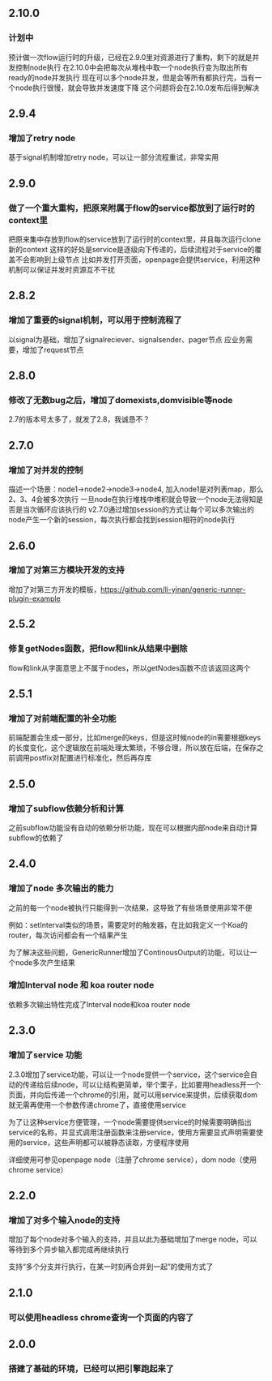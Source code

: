 ## 2.10.0

### 计划中
预计做一次flow运行时的升级，已经在2.9.0里对资源进行了重构，剩下的就是并发控制node执行
在2.10.0中会把每次从堆栈中取一个node执行变为取出所有ready的node并发执行
现在可以多个node并发，但是会等所有都执行完，当有一个node执行很慢，就会导致并发速度下降
这个问题将会在2.10.0发布后得到解决

## 2.9.4

### 增加了retry node
基于signal机制增加retry node，可以让一部分流程重试，非常实用

## 2.9.0

### 做了一个重大重构，把原来附属于flow的service都放到了运行时的context里
把原来集中存放到flow的service放到了运行时的context里，并且每次运行clone新的context
这样的好处是service是逐级向下传递的，后续流程对于service的覆盖不会影响到上级节点
比如并发打开页面，openpage会提供service，利用这种机制可以保证并发时资源互不干扰

## 2.8.2

### 增加了重要的signal机制，可以用于控制流程了
以signal为基础，增加了signalreciever、signalsender、pager节点
应业务需要，增加了request节点

## 2.8.0

### 修改了无数bug之后，增加了domexists,domvisible等node
2.7的版本号太多了，就发了2.8，我诚恳不？

## 2.7.0

### 增加了对并发的控制
描述一个场景：node1->node2->node3->node4, 加入node1是对列表map，那么2、3、4会被多次执行
一旦node在执行堆栈中堆积就会导致一个node无法得知是否是当次循环应该执行的
v2.7.0通过增加session的方式让每个可以多次输出的node产生一个新的session，每次执行都会找到session相符的node执行

## 2.6.0

### 增加了对第三方模块开发的支持
增加了对第三方开发的模板，https://github.com/li-yinan/generic-runner-plugin-example

## 2.5.2

### 修复getNodes函数，把flow和link从结果中删除
flow和link从字面意思上不属于nodes，所以getNodes函数不应该返回这两个

## 2.5.1

###  增加了对前端配置的补全功能
前端配置会生成一部分，比如merge的keys，但是这时候node的in需要根据keys的长度变化，这个逻辑放在前端处理太繁琐，不够合理，所以放在后端，在保存之前调用postfix对配置进行标准化，然后再存库

## 2.5.0

### 增加了subflow依赖分析和计算

之前subflow功能没有自动的依赖分析功能，现在可以根据内部node来自动计算subflow的依赖了

## 2.4.0

### 增加了node 多次输出的能力

之前的每一个node被执行只能得到一次结果，这导致了有些场景使用非常不便

例如：setInterval类似的场景，需要定时的触发器，在比如我定义一个Koa的router，每次访问都会有一个结果产生

为了解决这些问题，GenericRunner增加了ContinousOutput的功能，可以让一个node多次产生结果

### 增加Interval node 和 koa router node

依赖多次输出特性完成了Interval node和koa router node



## 2.3.0

### 增加了service 功能

2.3.0增加了service功能，可以让一个node提供一个service，这个service会自动的传递给后续node，可以让结构更简单，举个栗子，比如要用headless开一个页面，并向后传递一个chrome的引用，就可以用service来提供，后续获取dom就无需再使用一个参数传递chrome了，直接使用service

为了让这种service方便管理，一个node需要提供service的时候需要明确指出service的名称，并显式调用注册函数来注册service，使用方需要显式声明需要使用的service，这些声明都可以被静态读取，方便程序使用

详细使用可参见openpage node（注册了chrome service），dom node（使用chrome service）

## 2.2.0

### 增加了对多个输入node的支持

增加了每个node对多个输入的支持，并且以此为基础增加了merge node，可以等待到多个异步输入都完成再继续执行

支持“多个分支并行执行，在某一时刻再合并到一起”的使用方式了

## 2.1.0

### 可以使用headless chrome查询一个页面的内容了

## 2.0.0

### 搭建了基础的环境，已经可以把引擎跑起来了
